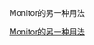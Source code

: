 Monitor的另一种用法


[Monitor的另一种用法](https://www.cnblogs.com/yukaizhao/archive/2011/12/01/monitor_wait_pulse.html)